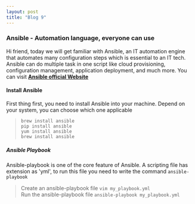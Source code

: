 ```yaml
---
layout: post
title: "Blog 9"
---
```


### Ansible - Automation language, everyone can use

Hi friend, today we will get familiar with Ansible, an IT automation engine that automates many configuration steps which is essential to an IT tech. Ansible can do multiple task in one script like cloud provisioning, configuration management, application deployment, and much more. You can visit [**Ansible official Website**](https://www.ansible.com/overview/how-ansible-works)

#### Install Ansible

First thing first, you need to install Ansible into your machine. Depend on your system, you can choose which one applicable

> `brew install ansible`\
> `pip install ansible`\
> `yum install ansible`\
> `brew install ansible`

##### Ansible Playbook

Ansible-playbook is one of the core feature of Ansible. A scripting file has extension as 'yml', to run this file you need to write the command `ansible-playbook`

> Create an ansible-playbook file `vim my_playbook.yml` \
> Run the ansible-playbook file `ansible-playbook my_playbook.yml`

